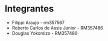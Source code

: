 # Integrantes

- Filippi Araujo - rm357567
- Roberto Carlos de Assis Junior - RM357466
- Douglas Yokomizo - RM357480 
